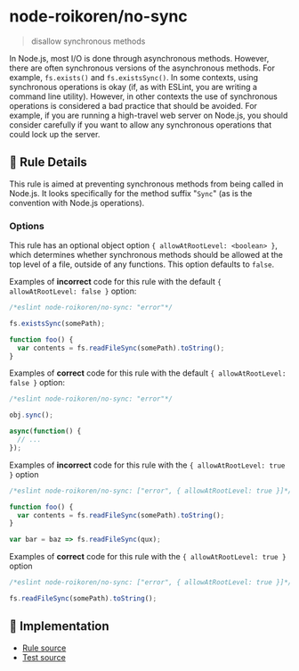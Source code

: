 # node-roikoren/no-sync
> disallow synchronous methods

In Node.js, most I/O is done through asynchronous methods. However, there are often synchronous versions of the asynchronous methods. For example, `fs.exists()` and `fs.existsSync()`. In some contexts, using synchronous operations is okay (if, as with ESLint, you are writing a command line utility). However, in other contexts the use of synchronous operations is considered a bad practice that should be avoided. For example, if you are running a high-travel web server on Node.js, you should consider carefully if you want to allow any synchronous operations that could lock up the server.

## 📖 Rule Details

This rule is aimed at preventing synchronous methods from being called in Node.js. It looks specifically for the method suffix "`Sync`" (as is the convention with Node.js operations).

### Options

This rule has an optional object option `{ allowAtRootLevel: <boolean> }`, which determines whether synchronous methods should be allowed at the top level of a file, outside of any functions. This option defaults to `false`.

Examples of **incorrect** code for this rule with the default `{ allowAtRootLevel: false }` option:

```js
/*eslint node-roikoren/no-sync: "error"*/

fs.existsSync(somePath);

function foo() {
  var contents = fs.readFileSync(somePath).toString();
}
```

Examples of **correct** code for this rule with the default `{ allowAtRootLevel: false }` option:

```js
/*eslint node-roikoren/no-sync: "error"*/

obj.sync();

async(function() {
  // ...
});
```

Examples of **incorrect** code for this rule with the `{ allowAtRootLevel: true }` option

```js
/*eslint node-roikoren/no-sync: ["error", { allowAtRootLevel: true }]*/

function foo() {
  var contents = fs.readFileSync(somePath).toString();
}

var bar = baz => fs.readFileSync(qux);
```

Examples of **correct** code for this rule with the `{ allowAtRootLevel: true }` option

```js
/*eslint node-roikoren/no-sync: ["error", { allowAtRootLevel: true }]*/

fs.readFileSync(somePath).toString();
```

## 🔎 Implementation

- [Rule source](https://github.com/roikoren755/eslint-plugin-node/blob/v3.0.3/src/rules/no-sync.ts)
- [Test source](https://github.com/roikoren755/eslint-plugin-node/blob/v3.0.3/tests/src/rules/no-sync.ts)
